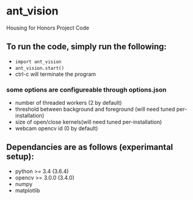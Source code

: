 # ant_vision
Housing for Honors Project Code

## To run the code, simply run the following:
- `import ant_vision`
- `ant_vision.start()`
- ctrl-c will terminate the program

### some options are configureable through options.json
- number of threaded workers (2 by default)
- threshold between background and foreground (will need tuned per-installation)
- size of open/close kernels(will need tuned per-installation)
- webcam opencv id (0 by default)

## Dependancies are as follows (experimantal setup):
- python >= 3.4 (3.6.4)
- opencv >= 3.0.0 (3.4.0)
- numpy
- matplotlib

